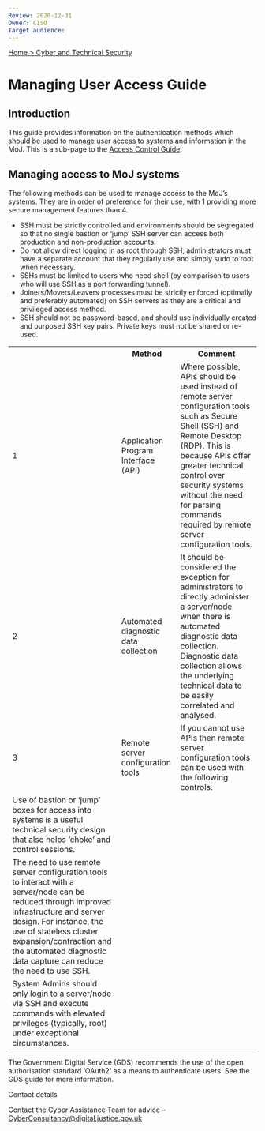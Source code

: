 ```yaml
---
Review: 2020-12-31
Owner: CISO
Target audience:
---
```


[Home > Cyber and Technical Security](home-security-policies-guides.md)

# Managing User Access Guide

## Introduction

This guide provides information on the authentication methods which should be used to manage user access to systems and information in the MoJ. This is a sub-page to the [Access Control Guide](access-control-guide.md).

## Managing access to MoJ systems

The following methods can be used to manage access to the MoJ’s systems. They are in order of preference for their use, with 1 providing more secure management features than 4.

<table>
<tr>
<th></th>
<th>Method</th>
<th>Comment</th>
</tr>
<tr><td>1</td><td>Application Program Interface (API)</td><td>Where possible, APIs should be used instead of remote server configuration tools such as Secure Shell (SSH) and Remote Desktop  (RDP). This is because APIs offer greater technical control over security systems without the need for parsing commands required by remote server configuration tools.</td></tr>
<tr><td>2</td><td>Automated diagnostic data collection</td><td> It should be considered the exception for administrators to directly administer a server/node when there is automated diagnostic data collection. Diagnostic data collection allows the underlying technical data to be easily correlated and analysed.</td></tr>
<tr><td>3</td><td>Remote server configuration tools</td><td>If you cannot use APIs then remote server configuration tools can be used with the following controls.</td></tr>
<tr><td>Use of bastion or ‘jump’ boxes for access into systems is a useful technical security design that also helps ‘choke’ and control sessions.</td></tr>
<tr><td>The need to use remote server configuration tools to interact with a server/node can be reduced through improved infrastructure and server design. For instance, the use of stateless cluster expansion/contraction and the automated diagnostic data capture can reduce the need to use SSH.</td></tr>
<tr><td>System Admins should only login to a server/node via SSH and execute commands with elevated privileges (typically, root) under exceptional circumstances.</td></tr>
<ul><li>SSH must be strictly controlled and environments should be segregated so that no single bastion or ‘jump’ SSH server can access both production and non-production accounts.</li>
<li>Do not allow direct logging in as root through SSH, administrators must have a separate account that they regularly use and simply sudo to root when necessary.</li>
<li>SSHs must be limited to users who need shell (by comparison to users who will use SSH as a port forwarding tunnel).</li>
<li>Joiners/Movers/Leavers processes must be strictly enforced (optimally and preferably automated) on SSH servers as they are a critical and privileged access method.</li>
<li>SSH should not be password-based, and should use individually created and purposed SSH key pairs. Private keys must not be shared or re-used.</li></ul>
</table>

The Government Digital Service (GDS) recommends the use of the open authorisation standard ‘OAuth2’ as a means to authenticate users. See the GDS guide for more information.

Contact details

Contact the Cyber Assistance Team for advice – [CyberConsultancy@digital.justice.gov.uk](mailto:CyberConsultancy@digital.justice.gov.uk)
